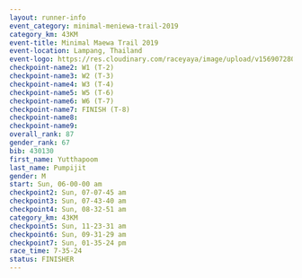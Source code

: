 ```yaml
---
layout: runner-info 
event_category: minimal-meniewa-trail-2019 
category_km: 43KM
event-title: Minimal Maewa Trail 2019 
event-location: Lampang, Thailand 
event-logo: https://res.cloudinary.com/raceyaya/image/upload/v1569072805/logo/minimal-trail_ktnvsp.jpg 
checkpoint-name2: W1 (T-2) 
checkpoint-name3: W2 (T-3) 
checkpoint-name4: W3 (T-4) 
checkpoint-name5: W5 (T-6) 
checkpoint-name6: W6 (T-7) 
checkpoint-name7: FINISH (T-8) 
checkpoint-name8: 
checkpoint-name9: 
overall_rank: 87
gender_rank: 67
bib: 430130
first_name: Yutthapoom
last_name: Pumpijit
gender: M
start: Sun, 06-00-00 am
checkpoint2: Sun, 07-07-45 am
checkpoint3: Sun, 07-43-40 am
checkpoint4: Sun, 08-32-51 am
category_km: 43KM
checkpoint5: Sun, 11-23-31 am
checkpoint6: Sun, 09-31-29 am
checkpoint7: Sun, 01-35-24 pm
race_time: 7-35-24
status: FINISHER
---
```

